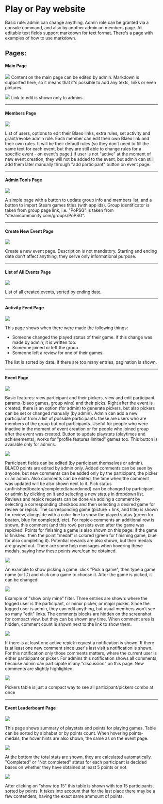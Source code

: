 # Play or Pay website

Basic rule: admin can change anything.
Admin role can be granted via a console command, and also by another admin on members page.
All editable text fields support markdown for text format. There's a page with examples of how to use markdown.

## Pages:

#### Main Page

![](img/main-page-edit.png)
Content on the main page can be edited by admin. Markdown is supported here, so it means that it's possible to add any texts, links or even pictures.

![](img/main-page.png)
Link to edit is shown only to admins.

---

#### Members Page

 ![](img/admin-members.png)
 
 List of users, options to edit their Blaeo links, extra rules, set activity and grant/revoke admin role.
Each member can edit their own Blaeo link and their own rules. It will be their default rules (so they don't need to fill the same text for each event, but they are still able to change rules for a specific event - on event's page.)
If user is not "active" at the moment of new event creation, they will not be added to the event, but admin can still add them later manually through "add participant" button on event page.

---

#### Admin Tools Page

![](img/admin-tools.png)

A simple page with a button to update group info and members list, and a button to import Steam games titles (with app ids).
Group identificator is taken from group page link, i.e. "PoPSG" is taken from "steamcommunity.com/groups/PoPSG".

---
 
#### Create New Event Page

![](img/admin-createevent.png)

Create a new event page. Description is not mandatory. Starting and ending date don't affect anything, they serve only informational purpose.

---

#### List of All Events Page

![](img/admin-events.png)

List of all created events, sorted by ending date.

---

#### Activity Feed Page

![](img/activity.png)

This page shows when there were made the following things:
- Someone changed the played status of their game. If this change was made by admin, it is written too.
- Someone joined or left the group.
- Someone left a review for one of their games.

The list is sorted by date. If there are too many entries, pagination is shown.

---

#### Event Page

![](img/event.png)

Basic features: view participant and their pickers, view and edit participant params (blaeo games, group wins) and their picks.
Right after the event is created, there is an option (for admin) to generate pickers, but also pickers can be set or changed manually (by admin).
Admin can add a new participant from a list of possible participants: these are users who are members of the group but not participants. Useful for people who were inactive in the moment of event creation or for people who joined group after the event was created.
Button to update playstats (playtimes and achievements), works for "profile features limited" games too. This button is available only for admins.

![](img/event-mine-edits.png)

Participant fields can be edited (by participant themselves or admin). BLAEO points are edited by admin only.
Added comments can be seen by anyone, but new comments can be added only by the participant, the picker or an admin. Also comments can be edited, the time when the comment was updated will be also shown next to it. 
Pick status (unfinished/beaten/completed/abandoned) can be changed by participant or admin by clicking on it and selecting a new status in dropdown list.
Reviews and repick requests can be done via adding a comment by selecting a corresponding checkbox and then selecting a desired game for review or repick.
The corresponding game (picture + link, and title) is shown for review, alongside with a color-line to show the played status (green for beaten, blue for completed, etc). For repick-comments an additional row is shown, this comment (and this row) persists even after the game was repicked.
Points for finishing a game is also shown on this page: if the game is finished, then the point "medal" is colored (green for finishing game, blue for also completing it). Potential rewards are also shown, but their medals are grayed out. There are some help messages when hovering these medals, saying how these points were/can be obtained.

![](img/event-pickgame.png)

An example to show picking a game: click "Pick a game", then type a game name (or ID) and click on a game to choose it.
After the game is picked, it can be changed.

![](img/event-mine-nocomments.png)

Example of "show only mine" filter. Three entries are shown: where the logged user is the participant, or minor picker, or major picker.
Since the logged user is admin, they can edit anything, but usual members won't see so many "edit" links.
The comments blocks are hidden on the screenshot for compact view, but they can be shown any time. When comment area is hidden, comment count is shown next to the link to show them.

![](img/event-notifications.png)

If there is at least one active repick request a notification is shown.
If there is at least one new comment since user's last visit a notification is shown. For this notification only those comments matters, where the current user is either participant or picker. For admins this notification shows all comments, because admin can participate in any "discussion" on this page.
New comments are slightly highlighted.

![](img/pickerstable.png)

Pickers table is just a compact way to see all participant/pickers combo at once

---

#### Event Leaderboard Page

![](img/leaderboard.png)

This page shows summary of playstats and points for playing games. Table can be sorted by alphabet or by points count.
When hovering points-medals, the hover hints are also shown, the same as on the event page.

![](img/leaderboard-bottom.png)

At the bottom the total stats are shown, they are calculated automatically.
"Completed" or "Not completed" status for each participant is decided bases on whether they have obtained at least 5 points or not.

![](img/leaderboard-top15.png)

After clicking on "show top 15" this table is shown with top 15 participants, sorted by points. It takes into account that for the last place there may be a few contenders, having the exact same ammount of points.
